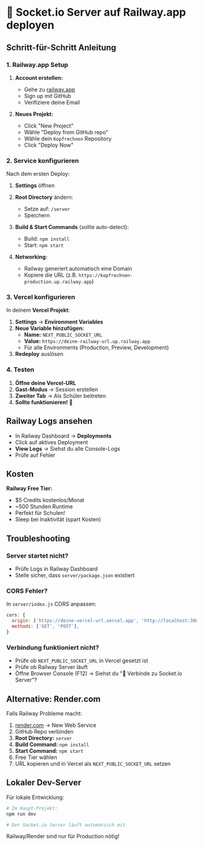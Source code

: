 # 🚂 Socket.io Server auf Railway.app deployen

## Schritt-für-Schritt Anleitung

### 1. Railway.app Setup

1. **Account erstellen:**
   - Gehe zu [railway.app](https://railway.app)
   - Sign up mit GitHub
   - Verifiziere deine Email

2. **Neues Projekt:**
   - Click "New Project"
   - Wähle "Deploy from GitHub repo"
   - Wähle dein `Kopfrechnen` Repository
   - Click "Deploy Now"

### 2. Service konfigurieren

Nach dem ersten Deploy:

1. **Settings** öffnen
2. **Root Directory** ändern:
   - Setze auf: `/server`
   - Speichern

3. **Build & Start Commands** (sollte auto-detect):
   - Build: `npm install`
   - Start: `npm start`

4. **Networking:**
   - Railway generiert automatisch eine Domain
   - Kopiere die URL (z.B. `https://kopfrechnen-production.up.railway.app`)

### 3. Vercel konfigurieren

In deinem **Vercel Projekt**:

1. **Settings** → **Environment Variables**
2. **Neue Variable hinzufügen:**
   - **Name:** `NEXT_PUBLIC_SOCKET_URL`
   - **Value:** `https://deine-railway-url.up.railway.app`
   - Für alle Environments (Production, Preview, Development)
3. **Redeploy** auslösen

### 4. Testen

1. **Öffne deine Vercel-URL**
2. **Gast-Modus** → Session erstellen
3. **Zweiter Tab** → Als Schüler beitreten
4. **Sollte funktionieren!** 🎉

## Railway Logs ansehen

- In Railway Dashboard → **Deployments**
- Click auf aktives Deployment
- **View Logs** → Siehst du alle Console-Logs
- Prüfe auf Fehler

## Kosten

**Railway Free Tier:**
- $5 Credits kostenlos/Monat
- ~500 Stunden Runtime
- Perfekt für Schulen!
- Sleep bei Inaktivität (spart Kosten)

## Troubleshooting

### Server startet nicht?
- Prüfe Logs in Railway Dashboard
- Stelle sicher, dass `server/package.json` existiert

### CORS Fehler?
In `server/index.js` CORS anpassen:
```javascript
cors: {
  origin: ['https://deine-vercel-url.vercel.app', 'http://localhost:3000'],
  methods: ['GET', 'POST'],
}
```

### Verbindung funktioniert nicht?
- Prüfe ob `NEXT_PUBLIC_SOCKET_URL` in Vercel gesetzt ist
- Prüfe ob Railway Server läuft
- Öffne Browser Console (F12) → Siehst du "🔌 Verbinde zu Socket.io Server"?

## Alternative: Render.com

Falls Railway Probleme macht:

1. [render.com](https://render.com) → New Web Service
2. GitHub Repo verbinden
3. **Root Directory:** `server`
4. **Build Command:** `npm install`
5. **Start Command:** `npm start`
6. Free Tier wählen
7. URL kopieren und in Vercel als `NEXT_PUBLIC_SOCKET_URL` setzen

## Lokaler Dev-Server

Für lokale Entwicklung:
```bash
# Im Haupt-Projekt:
npm run dev

# Der Socket.io Server läuft automatisch mit
```

Railway/Render sind nur für Production nötig!

